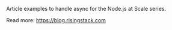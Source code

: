 Article examples to handle async for the Node.js at Scale series.

Read more: https://blog.risingstack.com
